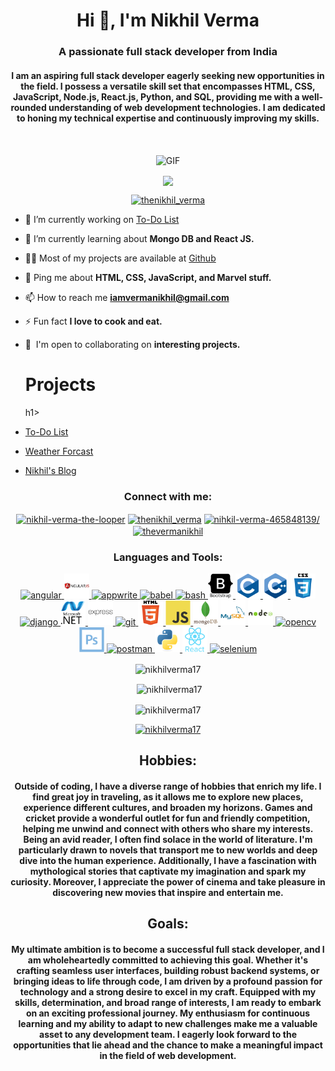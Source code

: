 
<h1 align="center">Hi 👋, I'm Nikhil Verma</h1>

<h3 align="center">A passionate full stack developer from India</h3>
<h4 align="center">I am an aspiring full stack developer eagerly seeking new opportunities in the field. I possess a versatile skill set that encompasses HTML, CSS, JavaScript, Node.js, React.js, Python, and SQL, providing me with a well-rounded understanding of web development technologies. I am dedicated to honing my technical expertise and continuously improving my skills.</h4>
<br>
<p align="center">
 <img  height="300" width="400" alt="GIF" src="https://cdn.dribbble.com/users/1059583/screenshots/4171367/media/34e69eb61a7bd8dea1c957a8b82605a7.gif" align="center" />
</p>

  <p align="center"><img src="https://komarev.com/ghpvc/?username=nikhilverma17&style=for-the-badge&color=brightgreen" align="center"></p>


<p align="center">
  <a href="https://twitter.com/thenikhil_verma" target="blank"><img src="https://img.shields.io/twitter/follow/thenikhil_verma?logo=twitter&style=for-the-badge" alt="thenikhil_verma" /></a> </p>

- 🔭 I’m currently working on [To-Do List](https://github.com/nikhilverma17/todolist)

- 🌱 I’m currently learning about **Mongo DB and React JS.**

- 👨‍💻 Most of my projects are available at <a href="https://github.com/nikhilverma17?tab=repositories" target="blank">Github</a>

- 💬 Ping me about **HTML, CSS, JavaScript, and Marvel stuff.**

- 📫 How to reach me **iamvermanikhil@gmail.com**

- ⚡ Fun fact **I love to cook and eat.**

- 🤝  I'm open to collaborating on **interesting projects.**

  
  <h1>Projects</h1>h1><br>
- [To-Do List](https://todolist-4vzg.onrender.com/)
- [Weather Forcast](https://nodejs-production-49e1.up.railway.app/)
- [Nikhil's Blog](https://blushing-gold-pants.cyclic.app/)<br>

<h3 align="center">Connect with me:</h3>
<p align="center">
<a href="https://codepen.io/nikhil-verma-the-looper" target="blank"><img align="center" src="https://raw.githubusercontent.com/rahuldkjain/github-profile-readme-generator/master/src/images/icons/Social/codepen.svg" alt="nikhil-verma-the-looper" height="30" width="40" /></a>
<a href="https://twitter.com/thenikhil_verma" target="blank"><img align="center" src="https://raw.githubusercontent.com/rahuldkjain/github-profile-readme-generator/master/src/images/icons/Social/twitter.svg" alt="thenikhil_verma" height="30" width="40" /></a>
<a href="https://linkedin.com/in/nihkil-verma-465848139/" target="blank"><img align="center" src="https://raw.githubusercontent.com/rahuldkjain/github-profile-readme-generator/master/src/images/icons/Social/linked-in-alt.svg" alt="nihkil-verma-465848139/" height="30" width="40" /></a>
<a href="https://instagram.com/thevermanikhil" target="blank"><img align="center" src="https://raw.githubusercontent.com/rahuldkjain/github-profile-readme-generator/master/src/images/icons/Social/instagram.svg" alt="thevermanikhil" height="30" width="40" /></a>
</p>


<h3 align="center">Languages and Tools:</h3>
<p align="center"> <a href="https://angular.io" target="_blank" rel="noreferrer"> <img src="https://angular.io/assets/images/logos/angular/angular.svg" alt="angular" width="40" height="40"/> </a> <a href="https://angular.io" target="_blank" rel="noreferrer"> <img src="https://raw.githubusercontent.com/devicons/devicon/master/icons/angularjs/angularjs-original-wordmark.svg" alt="angularjs" width="40" height="40"/> </a> <a href="https://appwrite.io" target="_blank" rel="noreferrer"> <img src="https://www.vectorlogo.zone/logos/appwriteio/appwriteio-icon.svg" alt="appwrite" width="40" height="40"/> </a> <a href="https://babeljs.io/" target="_blank" rel="noreferrer"> <img src="https://www.vectorlogo.zone/logos/babeljs/babeljs-icon.svg" alt="babel" width="40" height="40"/> </a> <a href="https://www.gnu.org/software/bash/" target="_blank" rel="noreferrer"> <img src="https://www.vectorlogo.zone/logos/gnu_bash/gnu_bash-icon.svg" alt="bash" width="40" height="40"/> </a> <a href="https://getbootstrap.com" target="_blank" rel="noreferrer"> <img src="https://raw.githubusercontent.com/devicons/devicon/master/icons/bootstrap/bootstrap-plain-wordmark.svg" alt="bootstrap" width="40" height="40"/> </a> <a href="https://www.cprogramming.com/" target="_blank" rel="noreferrer"> <img src="https://raw.githubusercontent.com/devicons/devicon/master/icons/c/c-original.svg" alt="c" width="40" height="40"/> </a> <a href="https://www.w3schools.com/cpp/" target="_blank" rel="noreferrer"> <img src="https://raw.githubusercontent.com/devicons/devicon/master/icons/cplusplus/cplusplus-original.svg" alt="cplusplus" width="40" height="40"/> </a> <a href="https://www.w3schools.com/css/" target="_blank" rel="noreferrer"> <img src="https://raw.githubusercontent.com/devicons/devicon/master/icons/css3/css3-original-wordmark.svg" alt="css3" width="40" height="40"/> </a> <a href="https://www.djangoproject.com/" target="_blank" rel="noreferrer"> <img src="https://cdn.worldvectorlogo.com/logos/django.svg" alt="django" width="40" height="40"/> </a> <a href="https://dotnet.microsoft.com/" target="_blank" rel="noreferrer"> <img src="https://raw.githubusercontent.com/devicons/devicon/master/icons/dot-net/dot-net-original-wordmark.svg" alt="dotnet" width="40" height="40"/> </a> <a href="https://expressjs.com" target="_blank" rel="noreferrer"> <img src="https://raw.githubusercontent.com/devicons/devicon/master/icons/express/express-original-wordmark.svg" alt="express" width="40" height="40"/> </a> <a href="https://git-scm.com/" target="_blank" rel="noreferrer"> <img src="https://www.vectorlogo.zone/logos/git-scm/git-scm-icon.svg" alt="git" width="40" height="40"/> </a> <a href="https://www.w3.org/html/" target="_blank" rel="noreferrer"> <img src="https://raw.githubusercontent.com/devicons/devicon/master/icons/html5/html5-original-wordmark.svg" alt="html5" width="40" height="40"/> </a> <a href="https://developer.mozilla.org/en-US/docs/Web/JavaScript" target="_blank" rel="noreferrer"> <img src="https://raw.githubusercontent.com/devicons/devicon/master/icons/javascript/javascript-original.svg" alt="javascript" width="40" height="40"/> </a> <a href="https://www.mongodb.com/" target="_blank" rel="noreferrer"> <img src="https://raw.githubusercontent.com/devicons/devicon/master/icons/mongodb/mongodb-original-wordmark.svg" alt="mongodb" width="40" height="40"/> </a> <a href="https://www.mysql.com/" target="_blank" rel="noreferrer"> <img src="https://raw.githubusercontent.com/devicons/devicon/master/icons/mysql/mysql-original-wordmark.svg" alt="mysql" width="40" height="40"/> </a> <a href="https://nodejs.org" target="_blank" rel="noreferrer"> <img src="https://raw.githubusercontent.com/devicons/devicon/master/icons/nodejs/nodejs-original-wordmark.svg" alt="nodejs" width="40" height="40"/> </a> <a href="https://opencv.org/" target="_blank" rel="noreferrer"> <img src="https://www.vectorlogo.zone/logos/opencv/opencv-icon.svg" alt="opencv" width="40" height="40"/> </a> <a href="https://www.photoshop.com/en" target="_blank" rel="noreferrer"> <img src="https://raw.githubusercontent.com/devicons/devicon/master/icons/photoshop/photoshop-line.svg" alt="photoshop" width="40" height="40"/> </a> <a href="https://postman.com" target="_blank" rel="noreferrer"> <img src="https://www.vectorlogo.zone/logos/getpostman/getpostman-icon.svg" alt="postman" width="40" height="40"/> </a> <a href="https://www.python.org" target="_blank" rel="noreferrer"> <img src="https://raw.githubusercontent.com/devicons/devicon/master/icons/python/python-original.svg" alt="python" width="40" height="40"/> </a> <a href="https://reactjs.org/" target="_blank" rel="noreferrer"> <img src="https://raw.githubusercontent.com/devicons/devicon/master/icons/react/react-original-wordmark.svg" alt="react" width="40" height="40"/> </a> <a href="https://www.selenium.dev" target="_blank" rel="noreferrer"> <img src="https://raw.githubusercontent.com/detain/svg-logos/780f25886640cef088af994181646db2f6b1a3f8/svg/selenium-logo.svg" alt="selenium" width="40" height="40"/> </a> </p>

<p align="center"><img align="center" src="https://github-readme-stats.vercel.app/api/top-langs?username=nikhilverma17&show_icons=true&locale=en&layout=compact" alt="nikhilverma17" /></p>

<p align="center">&nbsp;<img align="center" src="https://github-readme-stats.vercel.app/api?username=nikhilverma17&show_icons=true&locale=en" alt="nikhilverma17" /></p>

<p align="center"><img align="center" src="https://github-readme-streak-stats.herokuapp.com/?user=nikhilverma17&" alt="nikhilverma17" /></p>

<p align="center"> <a href="https://github.com/ryo-ma/github-profile-trophy"><img src="https://github-profile-trophy.vercel.app/?username=nikhilverma17" alt="nikhilverma17" /></a> </p>

<h2 align="center">Hobbies:</h2>
<h4 align="center">Outside of coding, I have a diverse range of hobbies that enrich my life. I find great joy in traveling, as it allows me to explore new places, experience different cultures, and broaden my horizons. Games and cricket provide a wonderful outlet for fun and friendly competition, helping me unwind and connect with others who share my interests. Being an avid reader, I often find solace in the world of literature. I'm particularly drawn to novels that transport me to new worlds and deep dive into the human experience. Additionally, I have a fascination with mythological stories that captivate my imagination and spark my curiosity. Moreover, I appreciate the power of cinema and take pleasure in discovering new movies that inspire and entertain me.</h4>

<h2 align="center"> Goals:</h2>
<h4 align="center">My ultimate ambition is to become a successful full stack developer, and I am wholeheartedly committed to achieving this goal. Whether it's crafting seamless user interfaces, building robust backend systems, or bringing ideas to life through code, I am driven by a profound passion for technology and a strong desire to excel in my craft. Equipped with my skills, determination, and broad range of interests, I am ready to embark on an exciting professional journey. My enthusiasm for continuous learning and my ability to adapt to new challenges make me a valuable asset to any development team. I eagerly look forward to the opportunities that lie ahead and the chance to make a meaningful impact in the field of web development.</h4>
